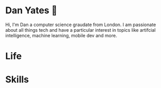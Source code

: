 # Dan Yates 👋

Hi, I'm Dan a computer science graudate from London. I am passionate about all things tech and have a particular interest in topics like artifcial intelligence, machine learning, mobile dev and more.

# Life

# Skills
